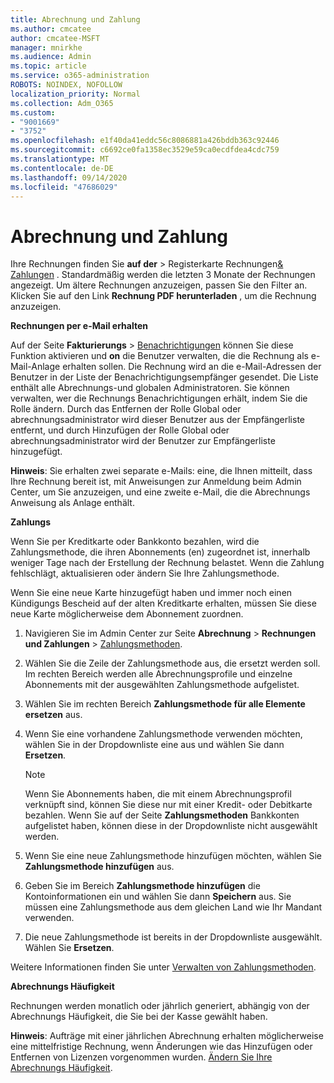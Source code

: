 ```yaml
---
title: Abrechnung und Zahlung
ms.author: cmcatee
author: cmcatee-MSFT
manager: mnirkhe
ms.audience: Admin
ms.topic: article
ms.service: o365-administration
ROBOTS: NOINDEX, NOFOLLOW
localization_priority: Normal
ms.collection: Adm_O365
ms.custom:
- "9001669"
- "3752"
ms.openlocfilehash: e1f40da41eddc56c8086881a426bddb363c92446
ms.sourcegitcommit: c6692ce0fa1358ec3529e59ca0ecdfdea4cdc759
ms.translationtype: MT
ms.contentlocale: de-DE
ms.lasthandoff: 09/14/2020
ms.locfileid: "47686029"
---
```

# <a name="billing-and-payment"></a>Abrechnung und Zahlung

Ihre Rechnungen finden Sie **auf der**  >  Registerkarte Rechnungen[& Zahlungen](https://go.microsoft.com/fwlink/p/?linkid=848039) .  Standardmäßig werden die letzten 3 Monate der Rechnungen angezeigt.  Um ältere Rechnungen anzuzeigen, passen Sie den Filter an.  Klicken Sie auf den Link **Rechnung PDF herunterladen** , um die Rechnung anzuzeigen.

**Rechnungen per e-Mail erhalten**

Auf der Seite **Fakturierungs**  >  [Benachrichtigungen](https://go.microsoft.com/fwlink/p/?linkid=853212) können Sie diese Funktion aktivieren und **on** die Benutzer verwalten, die die Rechnung als e-Mail-Anlage erhalten sollen. Die Rechnung wird an die e-Mail-Adressen der Benutzer in der Liste der Benachrichtigungsempfänger gesendet. Die Liste enthält alle Abrechnungs-und globalen Administratoren.  Sie können verwalten, wer die Rechnungs Benachrichtigungen erhält, indem Sie die Rolle ändern.  Durch das Entfernen der Rolle Global oder abrechnungsadministrator wird dieser Benutzer aus der Empfängerliste entfernt, und durch Hinzufügen der Rolle Global oder abrechnungsadministrator wird der Benutzer zur Empfängerliste hinzugefügt.

**Hinweis**: Sie erhalten zwei separate e-Mails: eine, die Ihnen mitteilt, dass Ihre Rechnung bereit ist, mit Anweisungen zur Anmeldung beim Admin Center, um Sie anzuzeigen, und eine zweite e-Mail, die die Abrechnungs Anweisung als Anlage enthält.

**Zahlungs**

Wenn Sie per Kreditkarte oder Bankkonto bezahlen, wird die Zahlungsmethode, die ihren Abonnements (en) zugeordnet ist, innerhalb weniger Tage nach der Erstellung der Rechnung belastet. Wenn die Zahlung fehlschlägt, aktualisieren oder ändern Sie Ihre Zahlungsmethode.

Wenn Sie eine neue Karte hinzugefügt haben und immer noch einen Kündigungs Bescheid auf der alten Kreditkarte erhalten, müssen Sie diese neue Karte möglicherweise dem Abonnement zuordnen.

1. Navigieren Sie im Admin Center zur Seite **Abrechnung** > **Rechnungen und Zahlungen** > [Zahlungsmethoden](https://go.microsoft.com/fwlink/p/?linkid=2018806).

2. Wählen Sie die Zeile der Zahlungsmethode aus, die ersetzt werden soll. Im rechten Bereich werden alle Abrechnungsprofile und einzelne Abonnements mit der ausgewählten Zahlungsmethode aufgelistet.

3. Wählen Sie im rechten Bereich **Zahlungsmethode für alle Elemente ersetzen** aus.

4. Wenn Sie eine vorhandene Zahlungsmethode verwenden möchten, wählen Sie in der Dropdownliste eine aus und wählen Sie dann **Ersetzen**.

    > [!NOTE]
    > Wenn Sie Abonnements haben, die mit einem Abrechnungsprofil verknüpft sind, können Sie diese nur mit einer Kredit- oder Debitkarte bezahlen. Wenn Sie auf der Seite **Zahlungsmethoden** Bankkonten aufgelistet haben, können diese in der Dropdownliste nicht ausgewählt werden.

5. Wenn Sie eine neue Zahlungsmethode hinzufügen möchten, wählen Sie **Zahlungsmethode hinzufügen** aus.

6. Geben Sie im Bereich **Zahlungsmethode hinzufügen** die Kontoinformationen ein und wählen Sie dann **Speichern** aus. Sie müssen eine Zahlungsmethode aus dem gleichen Land wie Ihr Mandant verwenden.

7. Die neue Zahlungsmethode ist bereits in der Dropdownliste ausgewählt. Wählen Sie **Ersetzen**.

Weitere Informationen finden Sie unter [Verwalten von Zahlungsmethoden](https://docs.microsoft.com/microsoft-365/commerce/billing-and-payments/manage-payment-methods).

**Abrechnungs Häufigkeit**

Rechnungen werden monatlich oder jährlich generiert, abhängig von der Abrechnungs Häufigkeit, die Sie bei der Kasse gewählt haben.  

**Hinweis**: Aufträge mit einer jährlichen Abrechnung erhalten möglicherweise eine mittelfristige Rechnung, wenn Änderungen wie das Hinzufügen oder Entfernen von Lizenzen vorgenommen wurden. [Ändern Sie Ihre Abrechnungs Häufigkeit](https://docs.microsoft.com/microsoft-365/commerce/billing-and-payments/change-payment-frequency).
